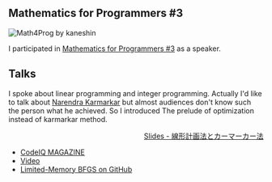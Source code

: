 ## Mathematics for Programmers #3

![Math4Prog by kaneshin](/public/img/speaking/math_01.jpg)

I participated in [Mathematics for Programmers #3](http://maths4pg.connpass.com/event/14367/) as a speaker.

## Talks

I spoke about linear programming and integer programming. Actually I'd like to talk about [Narendra Karmarkar](https://en.wikipedia.org/wiki/Narendra_Karmarkar) but almost audiences don't know such the person what he achieved.
So I introduced The prelude of optimization instead of karmarkar method. 

<script async class="speakerdeck-embed" data-id="0559bfe4e65f4d7bbe076924c8c44be3" data-ratio="2.25" src="//speakerdeck.com/assets/embed.js"></script>

<p align="right">
  <a href="https://speakerdeck.com/kaneshin/xian-xing-ji-hua-fa-tokamakafa-puroguramafalsetamefalseshu-xue-mian-qiang-hui-number-3">Slides - 線形計画法とカーマーカー法</a>
</p>

- [CodeIQ MAGAZINE](https://codeiq.jp/magazine/2015/07/25428/)
- [Video](https://www.youtube.com/watch?v=r5QoKfBQDYc)
- [Limited-Memory BFGS on GitHub](https://github.com/kaneshin/lbfgs)

